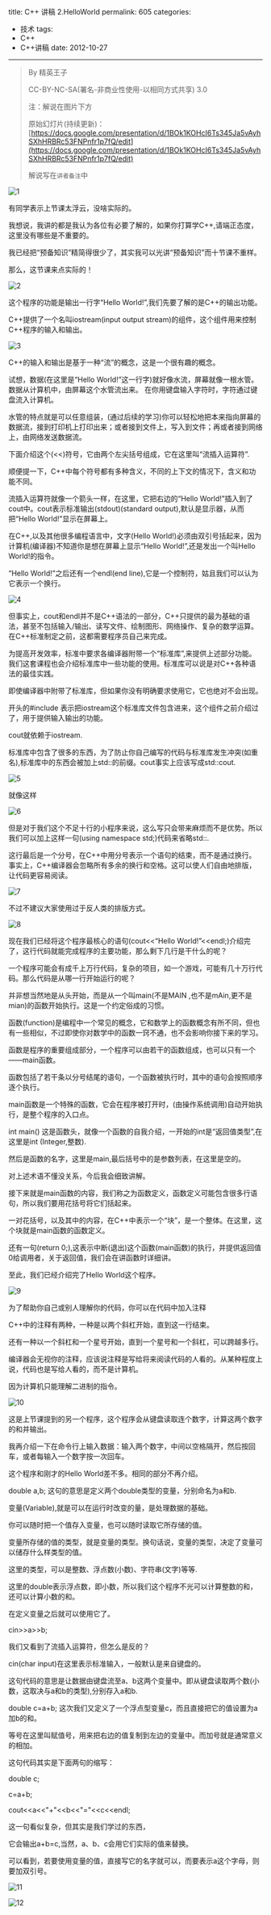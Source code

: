 title: C++ 讲稿 2.HelloWorld
permalink: 605
categories:
  - 技术
tags:
  - C++
  - C++讲稿
date: 2012-10-27
---

> By 精英王子
>
>   CC-BY-NC-SA(署名-非商业性使用-以相同方式共享) 3.0
>
> 注：解说在图片下方
>
> 原始幻灯片(持续更新)：[https://docs.google.com/presentation/d/1BOk1KOHcI6Ts345Ja5vAyhSXhHRBRc53FNPnfr1p7fQ/edit](https://docs.google.com/presentation/d/1BOk1KOHcI6Ts345Ja5vAyhSXhHRBRc53FNPnfr1p7fQ/edit)
>
>   解说写在`讲者备注`中

![1](http://i.minus.com/i7fCpm8Jzz6GZ.png)

有同学表示上节课太浮云，没啥实际的。

我想说，我讲的都是我认为各位有必要了解的，如果你打算学C++,请端正态度，这里没有哪些是不重要的。

我已经把“预备知识”精简得很少了，其实我可以光讲“预备知识”而十节课不重样。

那么，这节课来点实际的！

![2](http://i.minus.com/ibg6vRPiylsNjx.png)

这个程序的功能是输出一行字“Hello World!”,我们先要了解的是C++的输出功能。

C++提供了一个名叫iostream(input output stream)的组件，这个组件用来控制C++程序的输入和输出。

![3](http://i.minus.com/ieJKfMk7hmPDl.png)

C++的输入和输出是基于一种“流”的概念，这是一个很有趣的概念。

试想，数据(在这里是“Hello World!”这一行字)就好像水流，屏幕就像一根水管。数据从计算机中，由屏幕这个水管流出来。
在你用键盘输入字符时，字符通过键盘流入计算机。

水管的特点就是可以任意组装，(通过后续的学习)你可以轻松地把本来指向屏幕的数据流，接到打印机上打印出来；或者接到文件上，写入到文件；再或者接到网络上，由网络发送数据流。

下面介绍这个(&lt;&lt;)符号，它由两个左尖括号组成，它在这里叫“流插入运算符”.

顺便提一下，C++中每个符号都有多种含义，不同的上下文的情况下，含义和功能不同。

流插入运算符就像一个箭头一样，在这里，它把右边的“Hello World!”插入到了cout中。cout表示标准输出(stdout)(standard output),默认是显示器，从而把“Hello World!”显示在屏幕上。

在C++,以及其他很多编程语言中，文字(Hello World!)必须由双引号括起来，因为计算机(编译器)不知道你是想在屏幕上显示“Hello World!”,还是发出一个叫Hello World!的指令。

“Hello World!”之后还有一个endl(end line),它是一个控制符，姑且我们可以认为它表示一个换行。

![4](http://i.minus.com/ibavHFVWZ3hZkP.png)

但事实上，cout和endl并不是C++语法的一部分，C++只提供的最为基础的语法，甚至不包括输入/输出、读写文件、绘制图形、网络操作、复杂的数学运算。在C++标准制定之前，这都需要程序员自己来完成。

为提高开发效率，标准中要求各编译器附带一个“标准库”,来提供上述部分功能。我们这套课程也会介绍标准库中一些功能的使用。标准库可以说是对C++各种语法的最佳实践。

即使编译器中附带了标准库，但如果你没有明确要求使用它，它也绝对不会出现。

开头的#include <iostream>表示把iostream这个标准库文件包含进来，这个组件之前介绍过了，用于提供输入输出的功能。

cout就依赖于iostream.

标准库中包含了很多的东西，为了防止你自己编写的代码与标准库发生冲突(如重名),标准库中的东西会被加上std::的前缀。cout事实上应该写成std::cout.

![5](http://i.minus.com/ibgleSnelWE01M.png)

就像这样

![6](http://i.minus.com/ibiklsKWgLJlmA.png)

但是对于我们这个不足十行的小程序来说，这么写只会带来麻烦而不是优势。所以我们可以加上这样一句(using namespace std;)代码来省略std::.

这行最后是一个分号，在C++中用分号表示一个语句的结束，而不是通过换行。事实上，C++编译器会忽略所有多余的换行和空格。这可以使人们自由地排版，让代码更容易阅读。

![7](http://i.minus.com/ib2ivgIqcPPC1F.png)

不过不建议大家使用过于反人类的排版方式。

![8](http://i.minus.com/iO15GvZR2On7H.png)

现在我们已经将这个程序最核心的语句(cout&lt;&lt;&#8220;Hello World!&#8221;&lt;<endl;)介绍完了，这行代码就能完成程序的主要功能，那么剩下几行是干什么的呢？

一个程序可能会有成千上万行代码，复杂的项目，如一个游戏，可能有几十万行代码。那么代码是从哪一行开始运行的呢？

并非想当然地是从头开始，而是从一个叫main(不是MAIN ,也不是mAin,更不是mian)的函数开始执行。这是一个约定俗成的习惯。

函数(function)是编程中一个常见的概念，它和数学上的函数概念有所不同，但也有一些相似，不过即使你对数学中的函数一窍不通，也不会影响你接下来的学习。

函数是程序的重要组成部分，一个程序可以由若干的函数组成，也可以只有一个——main函数。

函数包括了若干条以分号结尾的语句，一个函数被执行时，其中的语句会按照顺序逐个执行。

main函数是一个特殊的函数，它会在程序被打开时，(由操作系统调用)自动开始执行，是整个程序的入口点。

int main() 这是函数头，就像一个函数的自我介绍，一开始的int是“返回值类型”,在这里是int (Integer,整数).

然后是函数的名字，这里是main,最后括号中的是参数列表，在这里是空的。

对上述术语不懂没关系，今后我会细致讲解。

接下来就是main函数的内容，我们称之为函数定义，函数定义可能包含很多行语句，所以我们要用花括号将它们括起来。

一对花括号，以及其中的内容，在C++中表示一个“块”，是一个整体。在这里，这个块就是main函数的函数定义。

还有一句(return 0;),这表示中断(退出)这个函数(main函数)的执行，并提供返回值0给调用者，关于返回值，我们会在讲函数时详细讲。

至此，我们已经介绍完了Hello World这个程序。

![9](http://i.minus.com/iArspNk6cUvER.png)

为了帮助你自己或别人理解你的代码，你可以在代码中加入注释

C++中的注释有两种，一种是以两个斜杠开始，直到这一行结束。

还有一种以一个斜杠和一个星号开始，直到一个星号和一个斜杠，可以跨越多行。

编译器会无视你的注释，应该说注释是写给将来阅读代码的人看的。从某种程度上说，代码也是写给人看的，而不是计算机。

因为计算机只能理解二进制的指令。

![10](http://i.minus.com/if2ZWUbo8vtjT.png)

这是上节课提到的另一个程序，这个程序会从键盘读取连个数字，计算这两个数字的和并输出。

我再介绍一下在命令行上输入数据：输入两个数字，中间以空格隔开，然后按回车，或者每输入一个数字按一次回车。

这个程序和刚才的Hello World差不多。相同的部分不再介绍。

double a,b;  这句的意思是定义两个double类型的变量，分别命名为a和b.

变量(Variable),就是可以在运行时改变的量，是处理数据的基础。

你可以随时把一个值存入变量，也可以随时读取它所存储的值。

变量所存储的值的类型，就是变量的类型。换句话说，变量的类型，决定了变量可以储存什么样类型的值。

这里的类型，可以是整数、浮点数(小数)、字符串(文字)等等.

这里的double表示浮点数，即小数，所以我们这个程序不光可以计算整数的和，还可以计算小数的和。

在定义变量之后就可以使用它了。

cin>>a>>b;

我们又看到了流插入运算符，但怎么是反的？

cin(char input)在这里表示标准输入，一般默认是来自键盘的。

这句代码的意思是让数据由键盘流至a、b这两个变量中。即从键盘读取两个数(小数，这取决与a和b的类型),分别存入a和b.

double c=a+b;   这次我们又定义了一个浮点型变量c，而且直接把它的值设置为a加b的和。

等号在这里叫赋值号，用来把右边的值复制到左边的变量中。而加号就是通常意义的相加。

这句代码其实是下面两句的缩写：

double c;

c=a+b;

cout&lt;<a&lt;&lt;"+"&lt;<b&lt;&lt;"="&lt;<c&lt;<endl;

这一句看似复杂，但其实是我们学过的东西，

它会输出a+b=c,当然，a、b、c会用它们实际的值来替换。

可以看到，若要使用变量的值，直接写它的名字就可以，而要表示a这个字母，则要加双引号。

![11](http://i.minus.com/ivgEE16qYevWg.png)

![12](http://i.minus.com/iVGj29jbURVbo.png)

